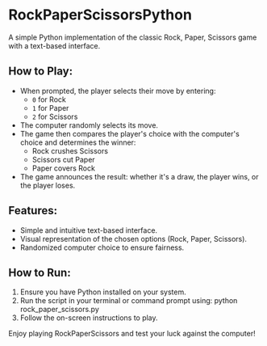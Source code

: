 # RockPaperScissorsPython
A simple Python implementation of the classic Rock, Paper, Scissors game with a text-based interface.

## How to Play:
- When prompted, the player selects their move by entering:
  - `0` for Rock
  - `1` for Paper
  - `2` for Scissors
- The computer randomly selects its move.
- The game then compares the player's choice with the computer's choice and determines the winner:
  - Rock crushes Scissors
  - Scissors cut Paper
  - Paper covers Rock
- The game announces the result: whether it's a draw, the player wins, or the player loses.

## Features:
- Simple and intuitive text-based interface.
- Visual representation of the chosen options (Rock, Paper, Scissors).
- Randomized computer choice to ensure fairness.

## How to Run:
1. Ensure you have Python installed on your system.
2. Run the script in your terminal or command prompt using:
python rock_paper_scissors.py
3. Follow the on-screen instructions to play.

Enjoy playing RockPaperScissors and test your luck against the computer!
